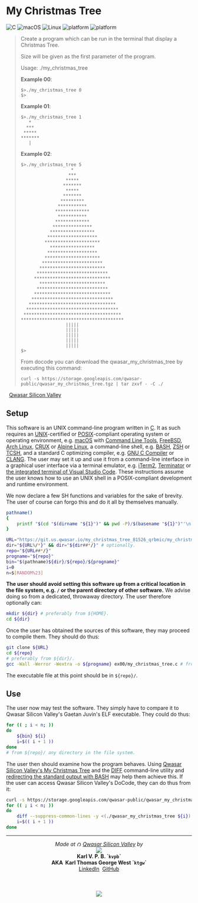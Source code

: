 <!-- Let the good times roll, baby! -->

# My Christmas Tree

![C](https://img.shields.io/badge/-C-1B75B3?style=flat&logo=c&logoColor=a8b9cc) ![macOS](https://img.shields.io/badge/-macOS-FFF?style=flat&logo=apple&logoColor=A7A9AC) ![Linux](https://img.shields.io/badge/-Linux-0094FF?style=flat&logo=linux&logoColor=003778) ![platform](https://gistcdn.githack.com/kvpb/ed57eb3a03f2b5338fbede97e7cf296b/raw/ea6556bb04f592433023533ddbd931cc7d23e92b/apple-F6F6F6D5E1ED1E72F21AD5FD-madeona-1AD5FD1E72F2-mac-F6F6F6D5E1ED.svg) ![platform](https://gistcdn.githack.com/kvpb/ed57eb3a03f2b5338fbede97e7cf296b/raw/ea6556bb04f592433023533ddbd931cc7d23e92b/ubuntu-F6F6F6D5E1ED1E72F21AD5FD-madeona-1AD5FD1E72F2-linuxbox-F6F6F6D5E1ED.svg)

> Create a program which can be run in the terminal that display a Christmas Tree.
>
> Size will be given as the first parameter of the program.
>
> Usage: ./my_christmas_tree <size></size>
>
> **Example 00**:
> ```
> $>./my_christmas_tree 0
> $>
> ```
>
> **Example 01**:
> ```
> $>./my_christmas_tree 1
>    *
>   ***
>  *****
> ******* 
>    |
> 
> ```
>
> **Example 02**:
> ```
> $>./my_christmas_tree 5
>                    *
>                   ***
>                  *****
>                 *******
>                  *****
>                 *******
>                *********
>               ***********
>              *************
>               ***********
>              *************
>             ***************
>            *****************
>           *******************
>          *********************
>            *****************
>           *******************
>          *********************
>         ***********************
>        *************************
>       ***************************
>      *****************************
>        *************************
>       ***************************
>      *****************************
>     *******************************
>    *********************************
>   ***********************************
>  *************************************
> ***************************************
>                  |||||
>                  |||||
>                  |||||
>                  |||||
>                  |||||
> $>
> ```
>
> From docode you can download the qwasar_my_christmas_tree by executing this command:
>
> ```
> curl -s https://storage.googleapis.com/qwasar-public/qwasar_my_christmas_tree.tgz | tar zxvf - -C ./
> ```

&nbsp;&nbsp;[Qwasar Silicon Valley](https://upskill.us.qwasar.io/projects/my_christmas_tree)

<!--1.	Enter the following commands in a command-line interface.-->

## Setup

This software is an UNIX command-line program written in [C](https://www.open-std.org/jtc1/sc22/wg14/). It as such requires an [UNIX](http://opengroup.org/unix)-certified or [POSIX](http://get.posixcertified.ieee.org/)-compliant operating system or operating environment, e.g. [macOS](https://www.apple.com/macos) with [Command Line Tools](https://developer.apple.com/library/archive/technotes/tn2339/_index.html), [FreeBSD](https://www.freebsd.org/), [Arch Linux](https://archlinux.org/), [CRUX](https://crux.nu/) or [Alpine Linux](https://alpinelinux.org/), a command-line shell, e.g. [BASH](https://www.gnu.org/software/bash/), [ZSH](https://www.zsh.org/) or [TCSH](https://www.tcsh.org/), and a standard C optimizing compiler, e.g. [GNU C Compiler](https://gcc.gnu.org/) or [CLANG](https://clang.llvm.org/). The user may set it up and use it from a command-line interface in a graphical user interface via a terminal emulator, e.g. [iTerm2](https://iterm2.com), [Terminator](https://gnome-terminator.org) or [the integrated terminal of Visual Studio Code](https://code.visualstudio.com/docs/editor/integrated-terminal). These instructions assume the user knows how to use an UNIX shell<!-- such as [BASH](https://www.gnu.org/software/bash/) or [ZSH](https://www.zsh.org/)--> in a POSIX-compliant development and runtime environment<!-- like [macOS](https://www.apple.com/macos/) or [a Linux-based operating system](https://www.linux.org/pages/download/)-->.

We now declare a few SH functions and variables for the sake of brevity. The user of course can forgo this and do it all by themselves manually.

```sh
pathname()
{
	printf "$(cd "$(dirname "${1}")" && pwd -P)/$(basename "${1}")"'\n'
}

URL="https://git.us.qwasar.io/my_christmas_tree_81526_qrbmic/my_christmas_tree"
dir="${URL%/*}" && dir="${dir##*/}" # optionally.
repo="${URL##*/}"
progname="${repo}"
bin="$(pathname)${dir}/${repo}/${progname}"
i=0
n=$[RANDOM%23]
```

**The user should avoid setting this software up from a critical location in the file system, e.g. `/` or the parent directory of other software.** We advise doing so from a dedicated, throwaway directory. The user therefore optionally can:

```sh
mkdir ${dir} # preferably from ${HOME}.
cd ${dir}
```

Once the user has obtained the sources of this software, they may proceed to compile them. They should do thus:

```sh
git clone ${URL}
cd ${repo}
# preferably from ${dir}/.
gcc -Wall -Werror -Wextra -o ${progname} ex00/my_christmas_tree.c # from ${repo}/.
```

The executable file at this point should be in `${repo}/`. <!--The user should be able to run it tel quel.-->

<!--2.	Then test it--- just compare its behavior to the requirements of the subject:-->

## Use

The user now may test the software. They simply have to compare it to Qwasar Silicon Valley's Gaetan Juvin's ELF executable. They could do thus:

```sh
for (( ; i < n; ))
do
	${bin} ${i}
	i=$(( i + 1 ))
done
# from ${repo}/ any directory in the file system.
```

The user then should examine how the program behaves. Using [Qwasar Silicon Valley's My Christmas Tree](https://upskill.us.qwasar.io/projects/my_christmas_tree) and the [DIFF](https://www.freebsd.org/cgi/man.cgi?diff) command-line utility and [redirecting the standard output with BASH](https://www.gnu.org/software/bash/manual/html_node/Redirections.html) may help them achieve this. If the user can access Qwasar Silicon Valley's DoCode, they can do thus from it:

```sh
curl -s https://storage.googleapis.com/qwasar-public/qwasar_my_christmas_tree.tgz | tar zxvf - -C ./ # from the landing directory on DoCode.
for (( ; i < n; ))
do
	diff --suppress-common-lines -y <(./qwasar_my_christmas_tree ${i}) <(./my_christmas_tree ${i})
	i=$(( i + 1 ))
done
```

***

<p align="center"><i>Made at <img alt="Qwasar Silicon Valley Logo" src="https://storage.googleapis.com/qwasar-public/qwasar-logo_50x50.png" width="12px"> <a href="https://qwasar.io">Qwasar Silicon Valley</a> by</i><br>
<a href="http://kvpb.co"><img src="https://gistcdn.githack.com/kvpb/c80594e9079e857c55c36dec49a1a2d7/raw/eec54d5821dc092ad910635141c4e4feebf07565/kvpbssymbol.svg"></a><br>
<b>Karl V. P. B. `<code>kvpb</code>`<br>AKA&nbsp;&nbsp;Karl <!--&lsquo;T.G.&rsquo;--> Thomas George <!--<span style="font-variant: small-caps;">-->West<!--</span>--> `<code>ktgw</code>`</b><br>
<a href="https://www.linkedin.com/in/karlbertin">LinkedIn</a>&nbsp;&nbsp;<a href="https://github.com/kvpb">GitHub</a><br>
<br>
<br>
<br>
<img src="https://gistcdn.githack.com/kvpb/f5f75716dd024cc48f8dc28176c0b642/raw/e5344bebf926b378faeb208724ae97f4e06639ca/kvpbsesrbrating.svg"></p>
